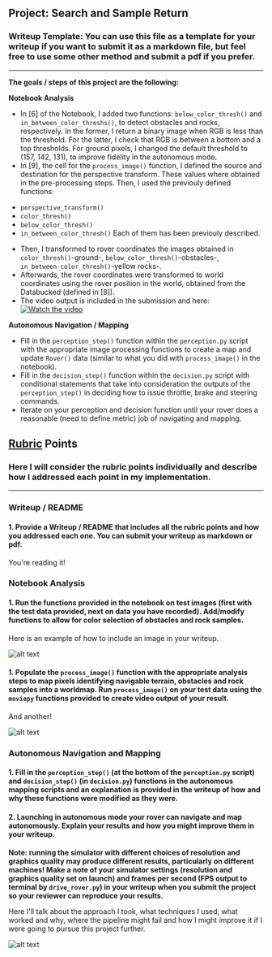 ## Project: Search and Sample Return
### Writeup Template: You can use this file as a template for your writeup if you want to submit it as a markdown file, but feel free to use some other method and submit a pdf if you prefer.

---


**The goals / steps of this project are the following:**  

**Notebook Analysis**  

* In [6] of the Notebook, I added two functions: `below_color_thresh()` and `in_between_color_threshs()`, to detect obstacles and rocks, respectively. In the former, I return a binary image when RGB is less than the threshold. For the latter, I check that RGB is between a bottom and a top thresholds. For ground pixels, I changed the default threshold to (157, 142, 131), to improve fidelity in the autonomous mode.
* In [9], the cell for the `process_image()` function, I defined the source and destination for the perspective transform. These values where obtained in the pre-processing steps. Then, I used the previouly defined functions:
- `perspective_transform()`
- `color_thresh()`
- `below_color_thresh()`
- `in_between_color_thresh()`
Each of them has been previouly described.
* Then, I transformed to rover coordinates the images obtained in `color_thresh()`-ground-, `below_color_thresh()`-obstacles-, `in_between_color_thresh()`-yellow rocks-.
* Afterwards, the rover coordinates were transformed to world coordinates using the rover position in the world, obtained from the Databucked (defined in [8]).
* The video output is included in the submission and here:
[![Watch the video](./calibration_images/example_rock1.jpg)](./output/test_mapping.mp4)

**Autonomous Navigation / Mapping**

* Fill in the `perception_step()` function within the `perception.py` script with the appropriate image processing functions to create a map and update `Rover()` data (similar to what you did with `process_image()` in the notebook). 
* Fill in the `decision_step()` function within the `decision.py` script with conditional statements that take into consideration the outputs of the `perception_step()` in deciding how to issue throttle, brake and steering commands. 
* Iterate on your perception and decision function until your rover does a reasonable (need to define metric) job of navigating and mapping.  

[//]: # (Image References)

[image1]: ./misc/rover_image.jpg
[image2]: ./calibration_images/example_grid1.jpg
[image3]: ./calibration_images/example_rock1.jpg 

## [Rubric](https://review.udacity.com/#!/rubrics/916/view) Points
### Here I will consider the rubric points individually and describe how I addressed each point in my implementation.  

---
### Writeup / README

#### 1. Provide a Writeup / README that includes all the rubric points and how you addressed each one.  You can submit your writeup as markdown or pdf.  

You're reading it!

### Notebook Analysis
#### 1. Run the functions provided in the notebook on test images (first with the test data provided, next on data you have recorded). Add/modify functions to allow for color selection of obstacles and rock samples.
Here is an example of how to include an image in your writeup.

![alt text][image1]

#### 1. Populate the `process_image()` function with the appropriate analysis steps to map pixels identifying navigable terrain, obstacles and rock samples into a worldmap.  Run `process_image()` on your test data using the `moviepy` functions provided to create video output of your result. 
And another! 

![alt text][image2]
### Autonomous Navigation and Mapping

#### 1. Fill in the `perception_step()` (at the bottom of the `perception.py` script) and `decision_step()` (in `decision.py`) functions in the autonomous mapping scripts and an explanation is provided in the writeup of how and why these functions were modified as they were.


#### 2. Launching in autonomous mode your rover can navigate and map autonomously.  Explain your results and how you might improve them in your writeup.  

**Note: running the simulator with different choices of resolution and graphics quality may produce different results, particularly on different machines!  Make a note of your simulator settings (resolution and graphics quality set on launch) and frames per second (FPS output to terminal by `drive_rover.py`) in your writeup when you submit the project so your reviewer can reproduce your results.**

Here I'll talk about the approach I took, what techniques I used, what worked and why, where the pipeline might fail and how I might improve it if I were going to pursue this project further.  



![alt text][image3]

